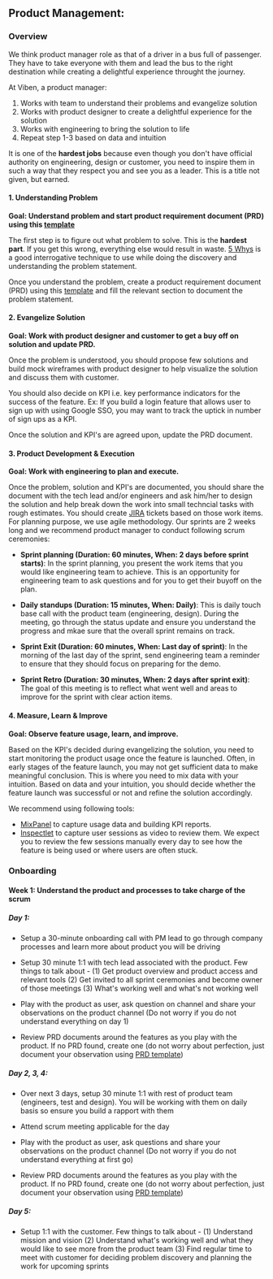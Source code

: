 ## Product Management:

### Overview

We think product manager role as that of a driver in a bus full of passenger. They have to take everyone with them and lead the bus to the right destination while creating a delightful experience throught the journey.

At Viben, a product manager:

1. Works with team to understand their problems and evangelize solution
2. Works with product designer to create a delightful experience for the solution
3. Works with engineering to bring the solution to life
4. Repeat step 1-3 based on data and intuition

It is one of the **hardest jobs** because even though you don't have official authority on engineering, design or customer, you need to inspire them in such a way that they respect you and see you as a leader. This is a title not given, but earned.

#### 1. Understanding Problem

**Goal: Understand problem and start product requirement document (PRD) using this [template](https://assets.plan.io/files/Planio-Product-Requirements-Document-Template.pdf)**

The first step is to figure out what problem to solve. This is the **hardest part**. If you get this wrong, everything else would result in waste. [5 Whys](https://en.wikipedia.org/wiki/Five_whys) is a good interrogative technique to use while doing the discovery and understanding the problem statement.

Once you understand the problem, create a product requirement document (PRD) using this [template](https://assets.plan.io/files/Planio-Product-Requirements-Document-Template.pdf) and fill the relevant section to document the problem statement.

#### 2. Evangelize Solution

**Goal: Work with product designer and customer to get a buy off on solution and update PRD.**

Once the problem is understood, you should propose few solutions and build mock wireframes with product designer to help visualize the solution and discuss them with customer.

You should also decide on KPI i.e. key performance indicators for the success of the feature. Ex: If you build a login feature that allows user to sign up with using Google SSO, you may want to track the uptick in number of sign ups as a KPI.

Once the solution and KPI's are agreed upon, update the PRD document.

#### 3. Product Development & Execution

**Goal: Work with engineering to plan and execute.**

Once the problem, solution and KPI's are documented, you should share the document with the tech lead and/or engineers and ask him/her to design the solution and help break down the work into small techncial tasks with rough estimates. You should create [JIRA](https://www.atlassian.com/software/jira) tickets based on those work items. For planning purpose, we use agile methodology. Our sprints are 2 weeks long and we recommend product manager to conduct following scrum ceremonies:

-   **Sprint planning (Duration: 60 minutes, When: 2 days before sprint starts)**: In the sprint planning, you present the work items that you would like engineering team to achieve. This is an opportunity for engineering team to ask questions and for you to get their buyoff on the plan.

-   **Daily standups (Duration: 15 minutes, When: Daily)**: This is daily touch base call with the product team (engineering, design). During the meeting, go through the status update and ensure you understand the progress and mkae sure that the overall sprint remains on track.

-   **Sprint Exit (Duration: 60 minutes, When: Last day of sprint)**: In the morning of the last day of the sprint, send engineering team a reminder to ensure that they should focus on preparing for the demo.

-   **Sprint Retro (Duration: 30 minutes, When: 2 days after sprint exit)**: The goal of this meeting is to reflect what went well and areas to improve for the sprint with clear action items.

#### 4. Measure, Learn & Improve

**Goal: Observe feature usage, learn, and improve.**

Based on the KPI's decided during evangelizing the solution, you need to start monitoring the product usage once the feature is launched. Often, in early stages of the feature launch, you may not get sufficient data to make meaningful conclusion. This is where you need to mix data with your intuition. Based on data and your intuition, you should decide whether the feature launch was successful or not and refine the solution accordingly.

 We recommend using following tools:

-   [MixPanel](https://mixpanel.com/) to capture usage data and building KPI reports.
-   [Inspectlet](https://www.inspectlet.com/) to capture user sessions as video to review them. We expect you to review the few sessions manually every day to see how the feature is being used or where users are often stuck.

### Onboarding

#### Week 1: Understand the product and processes to take charge of the scrum

##### Day 1:

-   Setup a 30-minute onboarding call with PM lead to go through company processes and learn more about product you will be driving

-   Setup 30 minute 1:1 with tech lead associated with the product. Few things to talk about - (1) Get product overview and product access and relevant tools (2) Get invited to all sprint ceremonies and become owner of those meetings (3) What's working well and what's not working well

-   Play with the product as user, ask question on channel and share your observations on the product channel (Do not worry if you do not understand everything on day 1)

-   Review PRD documents around the features as you play with the product. If no PRD found, create one (do not worry about perfection, just document your observation using [PRD template](https://assets.plan.io/files/Planio-Product-Requirements-Document-Template.pdf))

##### Day 2, 3, 4:

-   Over next 3 days, setup 30 minute 1:1 with rest of product team (engineers, test and design). You will be working with them on daily basis so ensure you build a rapport with them

-   Attend scrum meeting applicable for the day

-   Play with the product as user, ask questions and share your observations on the product channel (Do not worry if you do not understand everything at first go)

-   Review PRD documents around the features as you play with the product. If no PRD found, create one (do not worry about perfection, just document your observation using [PRD template](https://assets.plan.io/files/Planio-Product-Requirements-Document-Template.pdf))

##### Day 5:

-   Setup 1:1 with the customer. Few things to talk about - (1) Understand mission and vision (2) Understand what's working well and what they would like to see more from the product team (3) Find regular time to meet with customer for deciding problem discovery and planning the work for upcoming sprints
